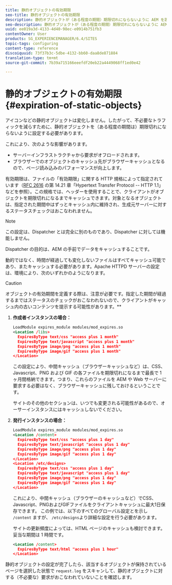 ```yaml
---
title: 静的オブジェクトの有効期限
seo-title: 静的オブジェクトの有効期限
description: 静的オブジェクトが（ある程度の期間）期限切れにならないように AEM を設定する方法を学習します。
seo-description: 静的オブジェクトが（ある程度の期間）期限切れにならないように AEM を設定する方法を学習します。
uuid: ee019a3d-4133-4d40-98ec-e0914b751fb3
contentOwner: User
products: SG_EXPERIENCEMANAGER/6.4/SITES
topic-tags: configuring
content-type: reference
discoiquuid: 73f37b3c-5dbe-4132-bb60-daa8de871884
translation-type: tm+mt
source-git-commit: 7b39a715166eeefdf20eb22a4449068ff1ed0e42

---
```



# 静的オブジェクトの有効期限{#expiration-of-static-objects}

アイコンなどの静的オブジェクトは変化しません。したがって、不必要なトラフィックを減らすために、静的オブジェクトを（ある程度の期間は）期限切れにならないように設定する必要があります。

これにより、次のような影響があります。

* サーバーインフラストラクチャから要求がオフロードされます。
* ブラウザーでのオブジェクトのキャッシュ先がブラウザーキャッシュとなるので、ページ読み込みのパフォーマンスが向上します。

有効期限は、ファイルの「有効期限」に関する HTTP 規格によって指定されています（[RFC 2616](https://www.ietf.org/rfc/rfc2616.txt) の第 14.21 章「Hypertext Transfer Protocol -- HTTP 1.1」などを参照）。この規格では、ヘッダーを使用することで、クライアントがオブジェクトを期限切れになるまでキャッシュできます。対象となるオブジェクトは、指定された期間中はずっとキャッシュ内に維持され、生成元サーバーに対するステータスチェックはおこなわれません。

>[!NOTE]
>
>この設定は、Dispatcher とは完全に別のものであり、Dispatcher に対しては機能しません。
>
>Dispatcher の目的は、AEM の手前でデータをキャッシュすることです。

動的ではなく、時間が経過しても変化しないファイルはすべてキャッシュ可能であり、またキャッシュする必要があります。Apache HTTPD サーバーの設定は、環境により、次のいずれかのようになります。

>[!CAUTION]
>
>オブジェクトの有効期間を定義する際は、注意が必要です。指定した期間が経過するまではステータスのチェックがおこなわれないので、クライアントがキャッシュ内の古いコンテンツを提示する可能性があります。**

1. **作成者インスタンスの場合：**

   ```xml
   LoadModule expires_module modules/mod_expires.so
   <Location /libs>
     ExpiresByType text/css "access plus 1 month"
     ExpiresByType text/javascript "access plus 1 month"
     ExpiresByType image/png "access plus 1 month"
     ExpiresByType image/gif "access plus 1 month"
   </Location>
   ```

   この設定により、中間キャッシュ（ブラウザーキャッシュなど）は、CSS、Javascript、PNG および GIF の各ファイルを期限切れになるまで最長で 1 ヶ月間格納できます。つまり、これらのファイルを AEM や Web サーバーに要求する必要はなく、ブラウザーキャッシュに残しておけるということです。

   サイトのその他のセクションは、いつでも変更される可能性があるので、オーサーインスタンスにはキャッシュしないでください。

1. **発行インスタンスの場合：**

   ```xml
   LoadModule expires_module modules/mod_expires.so
   <Location /content>
     ExpiresByType text/css "access plus 1 day"
     ExpiresByType text/javascript "access plus 1 day"
     ExpiresByType image/png "access plus 1 day"
     ExpiresByType image/gif "access plus 1 day"
   </Location>
   <Location /etc/designs>
     ExpiresByType text/css "access plus 1 day"
     ExpiresByType text/javascript "access plus 1 day"
     ExpiresByType image/png "access plus 1 day"
     ExpiresByType image/gif "access plus 1 day"
   </Location>
   ```

   これにより、中間キャッシュ（ブラウザーのキャッシュなど）でCSS、Javascript、PNGおよびGIFファイルをクライアントキャッシュに最大1日保存できます。 この例では、以下のすべてのグローバル設定とを示し `/content` ますが、 `/etc/designs`より詳細な設定を行う必要があります。

   サイトの更新頻度によっては、HTML ページのキャッシュも検討できます。妥当な期間は 1 時間です。

   ```xml
   <Location /content>
     ExpiresByType text/html "access plus 1 hour"
   </Location>
   ```

静的オブジェクトの設定が完了したら、該当するオブジェクトが保持されているページを選択した状態で `request.log` をスキャンして、静的オブジェクトに対する（不必要な）要求がおこなわれていないことを確認します。
